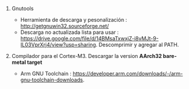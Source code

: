 1. Gnutools 
   - Herramienta de descarga y pesonalización : http://getgnuwin32.sourceforge.net/ 
   - Descarga no actualizada lista para usar : https://drive.google.com/file/d/14BMsaTxwxjZ-i8vMJt-9-IL03VprXrj4/view?usp=sharing. Descomprimir y agregar al PATH.

2. Compilador para el Cortex-M3. Descargar la version **AArch32 bare-metal target**
   - Arm GNU Toolchain : https://developer.arm.com/downloads/-/arm-gnu-toolchain-downloads. 

